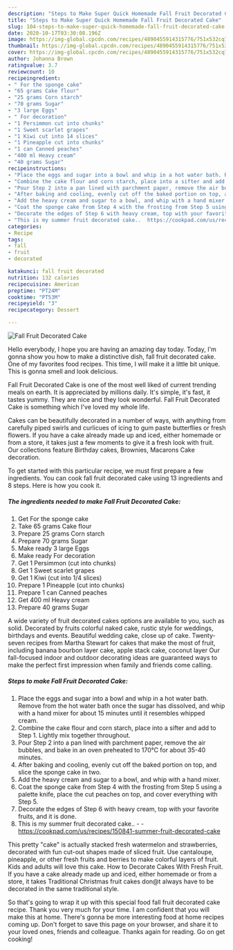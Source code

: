 ```yaml
---
description: "Steps to Make Super Quick Homemade Fall Fruit Decorated Cake"
title: "Steps to Make Super Quick Homemade Fall Fruit Decorated Cake"
slug: 104-steps-to-make-super-quick-homemade-fall-fruit-decorated-cake
date: 2020-10-17T03:30:08.196Z
image: https://img-global.cpcdn.com/recipes/4890455914315776/751x532cq70/fall-fruit-decorated-cake-recipe-main-photo.jpg
thumbnail: https://img-global.cpcdn.com/recipes/4890455914315776/751x532cq70/fall-fruit-decorated-cake-recipe-main-photo.jpg
cover: https://img-global.cpcdn.com/recipes/4890455914315776/751x532cq70/fall-fruit-decorated-cake-recipe-main-photo.jpg
author: Johanna Brown
ratingvalue: 3.7
reviewcount: 10
recipeingredient:
- " For the sponge cake"
- "65 grams Cake flour"
- "25 grams Corn starch"
- "70 grams Sugar"
- "3 large Eggs"
- " For decoration"
- "1 Persimmon cut into chunks"
- "1 Sweet scarlet grapes"
- "1 Kiwi cut into 14 slices"
- "1 Pineapple cut into chunks"
- "1 can Canned peaches"
- "400 ml Heavy cream"
- "40 grams Sugar"
recipeinstructions:
- "Place the eggs and sugar into a bowl and whip in a hot water bath. Remove from the hot water bath once the sugar has dissolved, and whip with a hand mixer for about 15 minutes until it resembles whipped cream."
- "Combine the cake flour and corn starch, place into a sifter and add to Step 1. Lightly mix together throughout."
- "Pour Step 2 into a pan lined with parchment paper, remove the air bubbles, and bake in an oven preheated to 170℃ for about 35-40 minutes."
- "After baking and cooling, evenly cut off the baked portion on top, and slice the sponge cake in two."
- "Add the heavy cream and sugar to a bowl, and whip with a hand mixer."
- "Coat the sponge cake from Step 4 with the frosting from Step 5 using a palette knife, place the cut peaches on top, and cover everything with Step 5."
- "Decorate the edges of Step 6 with heavy cream, top with your favorite fruits, and it is done."
- "This is my summer fruit decorated cake..  https://cookpad.com/us/recipes/150841-summer-fruit-decorated-cake"
categories:
- Recipe
tags:
- fall
- fruit
- decorated

katakunci: fall fruit decorated 
nutrition: 132 calories
recipecuisine: American
preptime: "PT24M"
cooktime: "PT53M"
recipeyield: "3"
recipecategory: Dessert

---
```



![Fall Fruit Decorated Cake](https://img-global.cpcdn.com/recipes/4890455914315776/751x532cq70/fall-fruit-decorated-cake-recipe-main-photo.jpg)

Hello everybody, I hope you are having an amazing day today. Today, I'm gonna show you how to make a distinctive dish, fall fruit decorated cake. One of my favorites food recipes. This time, I will make it a little bit unique. This is gonna smell and look delicious.

Fall Fruit Decorated Cake is one of the most well liked of current trending meals on earth. It is appreciated by millions daily. It's simple, it's fast, it tastes yummy. They are nice and they look wonderful. Fall Fruit Decorated Cake is something which I've loved my whole life.

Cakes can be beautifully decorated in a number of ways, with anything from carefully piped swirls and curlicues of icing to gum paste butterflies or fresh flowers. If you have a cake already made up and iced, either homemade or from a store, it takes just a few moments to give it a fresh look with fruit. Our collections feature Birthday cakes, Brownies, Macarons Cake decoration.


To get started with this particular recipe, we must first prepare a few ingredients. You can cook fall fruit decorated cake using 13 ingredients and 8 steps. Here is how you cook it.

<!--inarticleads1-->

##### The ingredients needed to make Fall Fruit Decorated Cake:

1. Get  For the sponge cake
1. Take 65 grams Cake flour
1. Prepare 25 grams Corn starch
1. Prepare 70 grams Sugar
1. Make ready 3 large Eggs
1. Make ready  For decoration
1. Get 1 Persimmon (cut into chunks)
1. Get 1 Sweet scarlet grapes
1. Get 1 Kiwi (cut into 1/4 slices)
1. Prepare 1 Pineapple (cut into chunks)
1. Prepare 1 can Canned peaches
1. Get 400 ml Heavy cream
1. Prepare 40 grams Sugar


A wide variety of fruit decorated cakes options are available to you, such as solid. Decorated by fruits colorful naked cake, rustic style for weddings, birthdays and events. Beautiful wedding cake, close up of cake. Twenty-seven recipes from Martha Stewart for cakes that make the most of fruit, including banana bourbon layer cake, apple stack cake, coconut layer Our fall-focused indoor and outdoor decorating ideas are guaranteed ways to make the perfect first impression when family and friends come calling. 

<!--inarticleads2-->

##### Steps to make Fall Fruit Decorated Cake:

1. Place the eggs and sugar into a bowl and whip in a hot water bath. Remove from the hot water bath once the sugar has dissolved, and whip with a hand mixer for about 15 minutes until it resembles whipped cream.
1. Combine the cake flour and corn starch, place into a sifter and add to Step 1. Lightly mix together throughout.
1. Pour Step 2 into a pan lined with parchment paper, remove the air bubbles, and bake in an oven preheated to 170℃ for about 35-40 minutes.
1. After baking and cooling, evenly cut off the baked portion on top, and slice the sponge cake in two.
1. Add the heavy cream and sugar to a bowl, and whip with a hand mixer.
1. Coat the sponge cake from Step 4 with the frosting from Step 5 using a palette knife, place the cut peaches on top, and cover everything with Step 5.
1. Decorate the edges of Step 6 with heavy cream, top with your favorite fruits, and it is done.
1. This is my summer fruit decorated cake.. -  - https://cookpad.com/us/recipes/150841-summer-fruit-decorated-cake


This pretty &#34;cake&#34; is actually stacked fresh watermelon and strawberries, decorated with fun cut-out shapes made of sliced fruit. Use cantaloupe, pineapple, or other fresh fruits and berries to make colorful layers of fruit. Kids and adults will love this cake. How to Decorate Cakes With Fresh Fruit. If you have a cake already made up and iced, either homemade or from a store, it takes Traditional Christmas fruit cakes don@t always have to be decorated in the same traditional style. 

So that's going to wrap it up with this special food fall fruit decorated cake recipe. Thank you very much for your time. I am confident that you will make this at home. There's gonna be more interesting food at home recipes coming up. Don't forget to save this page on your browser, and share it to your loved ones, friends and colleague. Thanks again for reading. Go on get cooking!
